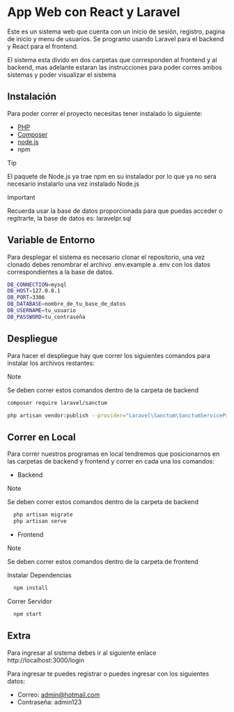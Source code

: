 
# App Web con React y Laravel

Este es un sistema web que cuenta con un inicio de sesión, registro, pagina de inicio y menu de usuarios. Se programo usando Laravel para el backend y React para el frontend.

El sistema esta divido en dos carpetas que corresponden al frontend y al backend, mas adelante estaran las instrucciones para poder corres ambos sistemas y poder visualizar el sistema
 



## Instalación

Para poder correr el proyecto necesitas tener instalado lo siguiente:

- [PHP](https://windows.php.net/download#php-8.3)
- [Composer](https://getcomposer.org/download/)
- [node.js](https://nodejs.org/en/download/prebuilt-installer)
- npm


> [!TIP]
> El paquete de Node.js ya trae npm en su instalador por lo que ya no sera necesario instalarlo una vez instalado Node.js

> [!IMPORTANT]
> Recuerda usar la base de datos proporcionada para que puedas acceder o regitrarte, la base de datos es: laravelpr.sql
    
## Variable de Entorno

Para desplegar el sistema es necesario clonar el repositorio, una vez clonado debes renombrar el archivo .env.example a .env con los datos correspondientes a la base de datos.

```bash 
DB_CONNECTION=mysql
DB_HOST=127.0.0.1
DB_PORT=3306
DB_DATABASE=nombre_de_tu_base_de_datos
DB_USERNAME=tu_usuario
DB_PASSWORD=tu_contraseña

```


## Despliegue

Para hacer el despliegue hay que correr los siguientes comandos para instalar los archivos restantes:

> [!NOTE]
> Se deben correr estos comandos dentro de la carpeta de backend


```bash
composer require laravel/sanctum
```

```bash
php artisan vendor:publish --provider="Laravel\Sanctum\SanctumServiceProvider"
```

## Correr en Local

Para correr nuestros programas en local tendremos que posicionarnos en las carpetas de backend y frontend y correr en cada una los comandos:


- Backend
> [!NOTE]
> Se deben correr estos comandos dentro de la carpeta de backend

```bash
  php artisan migrate
  php artisan serve
```

- Frontend
> [!NOTE]
> Se deben correr estos comandos dentro de la carpeta de frontend

Instalar Dependencias

```bash
  npm install
```

Correr Servidor
```bash
  npm start
```


## Extra

Para ingresar al sistema debes ir al siguiente enlace http://localhost:3000/login

Para ingresar te puedes registrar o puedes ingresar con los siguientes datos:

- Correo: admin@hotmail.com
- Contraseña: admin123

